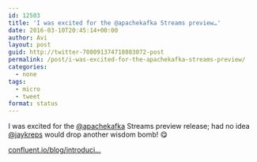 ```yaml
---
id: 12503
title: 'I was excited for the @apachekafka Streams preview…'
date: 2016-03-10T20:45:14+00:00
author: Avi
layout: post
guid: http://twitter-708091374718083072-post
permalink: /post/i-was-excited-for-the-apachekafka-streams-preview/
categories:
  - none
tags:
  - micro
  - tweet
format: status
---
```

I was excited for the [@apachekafka](http://twitter.com/apachekafka) Streams preview release; had no idea [@jaykreps](http://twitter.com/jaykreps) would drop another wisdom bomb! 😋

[confluent.io/blog/introduci…](http://www.confluent.io/blog/introducing-kafka-streams-stream-processing-made-simple)